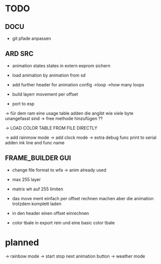 # TODO

## DOCU
* git pfade anpassen


## ARD SRC


* animation states states in extern eeprom sichern
* load animation by animation from sd

* add further header for animation config ->loop ->how many loops

* build layerr movement per offset

* port to esp

-> für dem ram eine usage table adden die angibt wie viele byte unangefasst sind
-> free methode hinzufügen ??

->  LOAD COLOR TABLE FROM FILE DIRECTLY


-> add rainmow mode
-> add clock mode
-> extra debug func print to serial adden ink line and func name




## FRAME_BUILDER GUI

* change file format to wfa -> anim already used
* max 255 layer
* matrix wh auf 255 limiten


* das move ment einfach per offset rechnen machen aber die animation trotzdem komplett laden
* in den header einen offset einrechnen
* color tbale in export rein und eine basic color tbale





# planned
-> rainbow mode
-> start stop next animation button
-> weather mode
